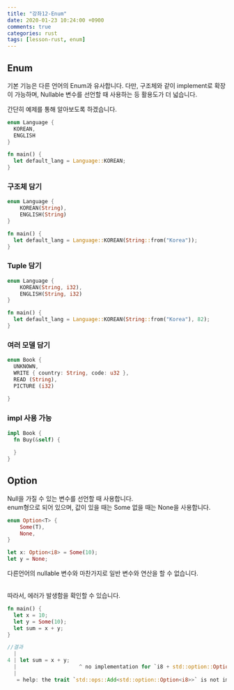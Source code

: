 ```yaml
---
title: "강좌12-Enum"
date: 2020-01-23 10:24:00 +0900
comments: true
categories: rust
tags: [lesson-rust, enum]
---
```



## Enum
기본 기능은 다른 언어의 Enum과 유사합니다. 다만, 구조체와 같이 implement로 확장이 가능하며, Nullable 변수를 선언할 때 사용하는 등 활용도가 더 넓습니다. <br>

간단히 예제를 통해 알아보도록 하겠습니다.


```rust
enum Language {
  KOREAN,
  ENGLISH
}

fn main() {
  let default_lang = Language::KOREAN;
}
```


### 구조체 담기

```rust
enum Language {
    KOREAN(String),
    ENGLISH(String)
}

fn main() {
  let default_lang = Language::KOREAN(String::from("Korea"));
}
```

### Tuple 담기

```rust
enum Language {
    KOREAN(String, i32),
    ENGLISH(String, i32)
}

fn main() {
  let default_lang = Language::KOREAN(String::from("Korea"), 82);
}
```


### 여러 모델 담기

```rust
enum Book {
  UNKNOWN,
  WRITE { country: String, code: u32 },
  READ (String),
  PICTURE (i32)
  
}
```

### impl 사용 가능

```rust
impl Book {
  fn Buy(&self) {
  
  }
}
```


## Option

Null을 가질 수 있는 변수를 선언할 때 사용합니다.<br>
enum형으로 되어 있으며, 값이 있을 때는 Some 없을 때는 None을 사용합니다.

```rust
enum Option<T> {
    Some(T),
    None,
}

let x: Option<i8> = Some(10);
let y = None;
```

다른언어의 nullable 변수와 마찬가지로 일반 변수와 연산을 할 수 없습니다.<br><br>

따라서, 에러가 발생함을 확인할 수 있습니다.

```rust
fn main() {
  let x = 10;
  let y = Some(10);
  let sum = x + y;
}

//결과
  |
4 | let sum = x + y;
  |                    ^ no implementation for `i8 + std::option::Option<i8>`
  |
   = help: the trait `std::ops::Add<std::option::Option<i8>>` is not implemented for `i8`
```
